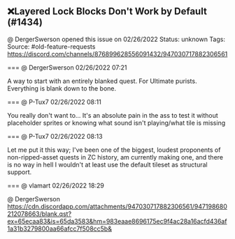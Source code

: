 ## ❌Layered Lock Blocks Don't Work by Default (#1434)
@ DergerSwerson opened this issue on 02/26/2022
Status: unknown
Tags: 
Source: #old-feature-requests https://discord.com/channels/876899628556091432/947030717882306561


=== @ DergerSwerson 02/26/2022 07:21

A way to start with an entirely blanked quest. For Ultimate purists. Everything is blank down to the bone.

=== @ P-Tux7 02/26/2022 08:11

You really don't want to... It's an absolute pain in the ass to test it without placeholder sprites or knowing what sound isn't playing/what tile is missing

=== @ P-Tux7 02/26/2022 08:13

Let me put it this way; I've been one of the biggest, loudest proponents of non-ripped-asset quests in ZC history, am currently making one, and there is no way in hell I wouldn't at least use the default tileset as structural support.

=== @ vlamart 02/26/2022 18:29

@ DergerSwerson
https://cdn.discordapp.com/attachments/947030717882306561/947198680212078663/blank.qst?ex=65ecaa83&is=65da3583&hm=983eaae8696175ec9f4ac28a16acfd436af1a31b3279800aa66afcc7f508cc5b&
